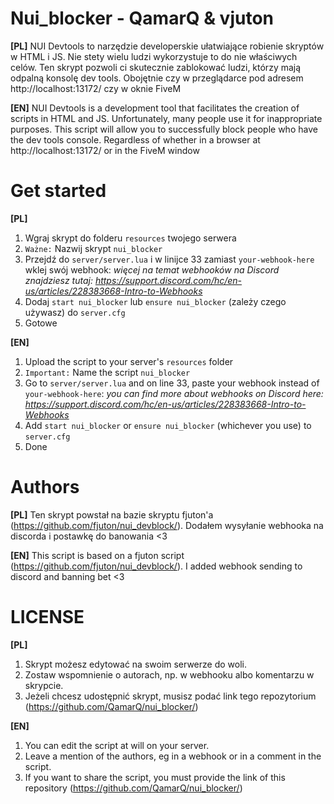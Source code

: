 # Nui_blocker - QamarQ & vjuton
**[PL]**
NUI Devtools to narzędzie developerskie ułatwiające robienie skryptów w HTML i JS. Nie stety wielu ludzi wykorzystuje to do nie właściwych celów.
Ten skrypt pozwoli ci skutecznie zablokować ludzi, którzy mają odpalną konsolę dev tools. Obojętnie czy w przeglądarce pod adresem http://localhost:13172/ czy w oknie FiveM

**[EN]**
NUI Devtools is a development tool that facilitates the creation of scripts in HTML and JS. Unfortunately, many people use it for inappropriate purposes.
This script will allow you to successfully block people who have the dev tools console. Regardless of whether in a browser at http://localhost:13172/ or in the FiveM window



# Get started
**[PL]**
1. Wgraj skrypt do folderu `resources` twojego serwera
2. `Ważne:` Nazwij skrypt `nui_blocker`
3. Przejdź do `server/server.lua` i w linijce 33 zamiast `your-webhook-here` wklej swój webhook: *więcej na temat webhooków na Discord znajdziesz tutaj: https://support.discord.com/hc/en-us/articles/228383668-Intro-to-Webhooks*
4. Dodaj `start nui_blocker` lub `ensure nui_blocker` (zależy czego używasz) do `server.cfg`
5. Gotowe

**[EN]**
1. Upload the script to your server's `resources` folder
2. `Important:` Name the script `nui_blocker`
3. Go to `server/server.lua` and on line 33, paste your webhook instead of `your-webhook-here`: *you can find more about webhooks on Discord here: https://support.discord.com/hc/en-us/articles/228383668-Intro-to-Webhooks*
4. Add `start nui_blocker` or `ensure nui_blocker` (whichever you use) to `server.cfg`
5. Done



# Authors
**[PL]** 
Ten skrypt powstał na bazie skryptu fjuton'a (https://github.com/fjuton/nui_devblock/). 
Dodałem wysyłanie webhooka na discorda i postawkę do banowania <3

**[EN]**
This script is based on a fjuton script (https://github.com/fjuton/nui_devblock/). 
I added webhook sending to discord and banning bet <3



# LICENSE
**[PL]**
1. Skrypt możesz edytować na swoim serwerze do woli. 
2. Zostaw wspomnienie o autorach, np. w webhooku albo komentarzu w skrypcie.
3. Jeżeli chcesz udostępnić skrypt, musisz podać link tego repozytorium (https://github.com/QamarQ/nui_blocker/)

**[EN]**
1. You can edit the script at will on your server.
2. Leave a mention of the authors, eg in a webhook or in a comment in the script.
3. If you want to share the script, you must provide the link of this repository (https://github.com/QamarQ/nui_blocker/)



